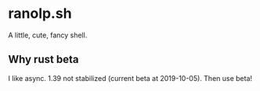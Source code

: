 # ranolp.sh

A little, cute, fancy shell.

## Why rust beta

I like async.
1.39 not stabilized (current beta at 2019-10-05).
Then use beta!
